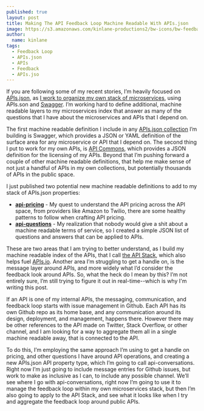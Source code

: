 ```yaml
---
published: true
layout: post
title: Making The API Feedback Loop Machine Readable With APIs.json
image: https://s3.amazonaws.com/kinlane-productions2/bw-icons/bw-feedback-loop.png
author:
  name: kinlane
tags:
  - Feedback Loop
  - APIs.json
  - APIs
  - Feedback
  - APIs.jso
---
```

If you are following some of my recent stories, I’m heavily focused on [APIs.json](http://apisjson.org), as [I work to organize my own stack of microservices](https://kin-lane.github.io/master/index.html), using APIs.son and [Swagger](http://swagger.io). I’m working hard to define additional, machine readable layers to my microservices index that answer as many of the questions that I have about the microservices and APIs that I depend on.

The first machine readable definition I include in any [APIs.json collection](http://apievangelist.com/2015/03/04/making-sure-my-api-roundup-stories-are-machine-readable-by-designing-them-as-apisjson-collections/) I’m building is Swagger, which provides a JSON or YAML definition of the surface area for any microservice or API that I depend on. The second thing I put to work for my own APIs, is [API Commons](http://apicommons.org), which provides a JSON definition for the licensing of my APIs. Beyond that I’m pushing forward a couple of other machine readable definitions, that help me make sense of not just a handful of APIs in my own collections, but potentially thousands of APIs in the public space.

I just published two potential new machine readable definitions to add to my stack of APIs.json properties:

*   **[api-pricing](http://api-pricing.apievangelist.com/)** - My quest to understand the API pricing across the API space, from providers like Amazon to Twilio, there are some healthy patterns to follow when crafting API pricing.
*   **[api-questions](http://api-qa.apievangelist.com/)** - My realization that nobody would give a shit about a machine readable terms of service, so I created a simple JSON list of questions and answers that can be applied to APIs.

These are two areas that I am trying to better understand, as I build my machine readable index of the APIs, that I call [the API Stack](http://theapistack.com), which also helps fuel [APIs.io](http://apis.io). Another area I’m struggling to get a handle on, is the message layer around APIs, and more widely what I’d consider the feedback look around APIs. So, what the heck do I mean by this? I’m not entirely sure, I’m still trying to figure it out in real-time--which is why I'm writing this post. 

If an API is one of my internal APIs, the messaging, communication, and feedback loop starts with issue management in Github. Each API has its own Github repo as its home base, and any communication around its design, deployment, and management, happens there. However there may be other references to the API made on Twitter, Stack Overflow, or other channel, and I am looking for a way to aggregate them all in a single machine readable away, that is connected to the API.

To do this, I’m employing the same approach I’m using to get a handle on pricing, and other questions I have around API operations, and creating a new APIs.json API property type, which I’m going to call api-conversations. Right now I’m just going to include message entries for Github issues, but work to make as inclusive as I can, to include any possible channel. We’ll see where I go with api-conversations, right now I’m going to use it to manage the feedback loop within my own microservices stack, but then I’m also going to apply to the API Stack, and see what it looks like when I try and aggregate the feedback loop around public APIs.